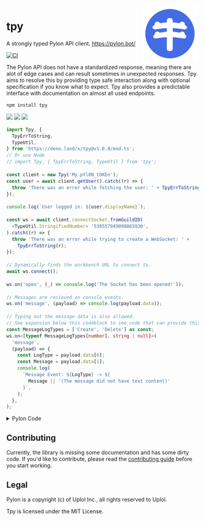 <img align="right" width="150" src=".github/assets/pylon.svg">

# tpy

A strongly typed Pylon API client. https://pylon.bot/

[![CI](https://github.com/insyri/tpy/actions/workflows/ci.yml/badge.svg)](https://github.com/insyri/tpy/actions/workflows/ci.yml)

The Pylon API does not have a standardized response, meaning there are alot of
edge cases and can result sometimes in unexpected responses. Tpy aims to resolve
this by providing type safe interaction along with optional specification if you
know what to expect. Tpy also provides a predictable interface with
documentation on almost all used endpoints.

```bash
npm install tpy
```

[![](https://shields.io/badge/deno-05122A?logo=deno&style=for-the-badge)](https://deno.land/)
[![](https://shields.io/badge/node.js-05122A?logo=node.js&style=for-the-badge)](https://nodejs.org/)
[![](https://shields.io/badge/typescript-05122A?logo=typescript&style=for-the-badge)](https://www.typescriptlang.org/)

```ts
import Tpy, {
  TpyErrToString,
  TypeUtil,
} from 'https://deno.land/x/tpy@v1.0.0/mod.ts';
// Or use Node
// import Tpy, { TpyErrToString, TypeUtil } from 'tpy';

const client = new Tpy('My.pYl0N_tOKEn');
const user = await client.getUser().catch((r) => {
  throw 'There was an error while fetching the user: ' + TpyErrToString(r);
});

console.log(`User logged in: ${user.displayName}`);

const ws = await client.connectSocket.fromGuildID(
  <TypeUtil.StringifiedNumber> '530557949098065930',
).catch((r) => {
  throw 'There was an error while trying to create a WebSocket: ' +
    TpyErrToString(r);
});

// Dynamically finds the workbench URL to connect to.
await ws.connect();

ws.on('open', (_) => console.log('The Socket has been opened!'));

// Messages are recieved on console events.
ws.on('message', (payload) => console.log(payload.data));

// Typing out the message data is also allowed.
// See expansion below this codeblock to see code that can provide this log format.
const MessageLogTypes = ['Create', 'Delete'] as const;
ws.on<[typeof MessageLogTypes[number], string | null]>(
  'message',
  (payload) => {
    const LogType = payload.data[0];
    const Message = payload.data[1];
    console.log(
      `Message Event: ${LogType} -> ${
        Message || '(The message did not have text content)'
      }`,
    );
  },
);
```

<details>
  <summary>Pylon Code</summary>

```ts
const MessageLogTypes = ['Create', 'Delete'];

discord.on(
  'MESSAGE_CREATE',
  async (m) => console.log(MessageLogTypes[0], m.content),
);

discord.on(
  'MESSAGE_DELETE',
  async (_, m) => console.log(MessageLogTypes[1], m!.content),
);
```

</details>

## Contributing

Currently, the library is missing some documentation and has some dirty code. If
you'd like to contribute, please read the
[contributing guide](.github/CONTRIBUTING.md) before you start working.

## Legal

Pylon is a copyright (c) of Uplol Inc., all rights reserved to Uplol.

Tpy is licensed under the MIT License.
